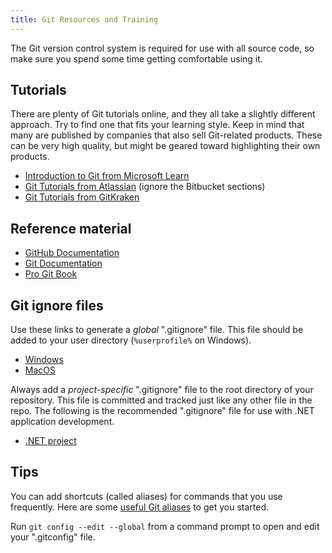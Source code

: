 ```yaml
---
title: Git Resources and Training
---
```


The Git version control system is required for use with all source code, so make sure you spend some time getting comfortable using it.

## Tutorials

There are plenty of Git tutorials online, and they all take a slightly different approach. Try to find one that fits your learning style. Keep in mind that many are published by companies that also sell Git-related products. These can be very high quality, but might be geared toward highlighting their own products.

* [Introduction to Git from Microsoft Learn](https://docs.microsoft.com/en-us/learn/paths/intro-to-vc-git/)
* [Git Tutorials from Atlassian](https://www.atlassian.com/git/tutorials) (ignore the Bitbucket sections)
* [Git Tutorials from GitKraken](https://www.gitkraken.com/learn/git/tutorials)

## Reference material

* [GitHub Documentation](https://docs.github.com/en/get-started)
* [Git Documentation](https://git-scm.com/doc)
* [Pro Git Book](https://git-scm.com/book/en/v2)

## Git ignore files

Use these links to generate a *global* ".gitignore" file. This file should be added to your user directory (`%userprofile%` on Windows).

* [Windows](https://www.toptal.com/developers/gitignore/api/ssh,windows,microsoftoffice)
* [MacOS](https://www.toptal.com/developers/gitignore/api/ssh,macos,microsoftoffice)

Always add a *project-specific* ".gitignore" file to the root directory of your repository. This file is committed and tracked just like any other file in the repo. The following is the recommended ".gitignore" file for use with .NET application development.

* [.NET project](https://www.toptal.com/developers/gitignore/api/visualstudio,visualstudiocode,rider)

## Tips

You can add shortcuts (called aliases) for commands that you use frequently. Here are some [useful Git aliases](https://gist.github.com/dougwaldron/3b447eca31d4ef3ca6cef1d6a1c8fc67) to get you started.

Run `git config --edit --global` from a command prompt to open and edit your ".gitconfig" file.
